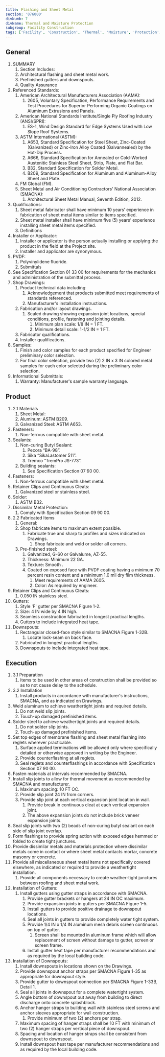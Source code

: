```yaml
---
title: Flashing and Sheet Metal
section: '076000'
divNumb: 7
divName: Thermal and Moisture Protection
subgroup: Facility Construction
tags: ['Facility', 'Construction', 'Thermal', 'Moisture', 'Protection', 'Flashing', 'Sheet', 'Metal']
---
```


## General

1. SUMMARY
   1. Section Includes:
	1. Architectural flashing and sheet metal work.
	2. Prefinished gutters and downspouts.
	3. Quality Assurance
2. Referenced Standards:
	1. American Architectural Manufacturers Association (AAMA):
		1. 2605, Voluntary Specification, Performance Requirements and Test Procedures for Superior Performing Organic Coatings on Aluminum Extrusions and Panels.
	2. American National Standards Institute/Single Ply Roofing Industry (ANSI/SPRI):
		1. ES-1, Wind Design Standard for Edge Systems Used with Low Slope Roof Systems.
	3. ASTM International (ASTM):
		1. A653, Standard Specification for Steel Sheet, Zinc-Coated (Galvanized) or Zinc-Iron Alloy Coated (Galvannealed) by the Hot-Dip Process.
		2. A666, Standard Specification for Annealed or Cold-Worked Austenitic Stainless Steel Sheet, Strip, Plate, and Flat Bar.
		3. B32, Standard Specification for Solder Metal.
		4. B209, Standard Specification for Aluminum and Aluminum-Alloy Sheet and Plate.
	4. FM Global (FM).
	5. Sheet Metal and Air Conditioning Contractors' National Association (SMACNA):
		1. Architectural Sheet Metal Manual, Seventh Edition, 2012.
3. Qualifications:
	1. Sheet metal fabricator shall have minimum 10 years’ experience in fabrication of sheet metal items similar to items specified.
	2. Sheet metal installer shall have minimum five (5) years’ experience installing sheet metal items specified.
	3. Definitions
4. Installer or Applicator:
	1. Installer or applicator is the person actually installing or applying the product in the field at the Project site.
	2. Installer and applicator are synonymous.
5. PVDF:
      1. Polyvinylidene fluoride.
	1. Submittals
6. See Specification Section 01 33 00 for requirements for the mechanics and administration of the submittal process.
7. Shop Drawings:
	1. Product technical data including:
		1. Acknowledgement that products submitted meet requirements of standards referenced.
		2. Manufacturer's installation instructions.
	2. Fabrication and/or layout drawings.
		1. Scaled drawing showing expansion joint locations, special conditions, profile, fastening and jointing details.
			1. Minimum plan scale: 1/8 IN = 1 FT.
			2. Minimum detail scale: 1-1/2 IN = 1 FT.
	3. Fabricator qualifications.
	4. Installer qualifications.
8. Samples:
	1. Finish and color samples for each product specified for Engineer preliminary color selection.
	2. For final color selection, provide two (2) 2 IN x 3 IN colored metal samples for each color selected during the preliminary color selection.
9. Informational Submittals:
	1. Warranty: Manufacturer's sample warranty language.
## Product
1. 2.1 Materials
   1. Sheet Metal:
	1. Aluminum: ASTM B209.
	2. Galvanized Steel: ASTM A653.
2. Fasteners:
      1. Non-ferrous compatible with sheet metal.
3. Sealants:
	1. Non-curing Butyl Sealant:
		1. Pecora “BA-98”.
		2. Sika “SikaLastomer 511”.
		3. Tremco “TremPro JS-773”.
	2. Building sealants:
		1. See Specification Section 07 90 00.
4. Fasteners:
      1. Non-ferrous compatible with sheet metal.
5. Retainer Clips and Continuous Cleats:
      1. Galvanized steel or stainless steel.
6. Solder:
      1. ASTM B32.
7. Dissimilar Metal Protection:
      1. Comply with Specification Section 09 90 00.
1. 2.2 Fabricated Items
	 1. General:
	1. Shop fabricate items to maximum extent possible.
		1. Fabricate true and sharp to profiles and sizes indicated on Drawings.
			1. Shop fabricate and weld or solder all corners.
	2. Pre-finished steel:
		1. Galvanized, G-60 or Galvalume, AZ-55.
		2. Thickness: Minimum 22 GA.
		3. Texture: Smooth .
		4. Coated on exposed face with PVDF coating having a minimum 70 percent resin content and a minimum 1.0 mil dry film thickness.
			1. Meet requirements of AAMA 2605.
			2. Color: As required by engineer.
2. Retainer Clips and Continuous Cleats:
	1. 0.050 IN stainless steel.
3. Gutters:
	1. Style 'F' gutter per SMACNA Figure 1-2.
	2. Size: 4 IN wide by 4 IN high.
	3. Seamless construction fabricated in longest practical lengths.
	4. Gutters to include integrated heat tape.
4. Downspouts:
	1. Rectangular closed-face style similar to SMACNA Figure 1-32B.
		1. Locate lock-seam on back face.
	2. Fabricated in longest practical lengths.
	3. Downspouts to include integrated heat tape.


## Execution

1. 3.1 Preparation
   1. Items to be used in other areas of construction shall be provided so as to not cause delay to the schedule.
1. 3.2 Installation
   1. Install products in accordance with manufacturer's instructions, SMACNA, and as indicated on Drawings.
2. Weld aluminum to achieve weathertight joints and required details.
	1. Do not weld slip joints.
	2. Touch-up damaged prefinished items.
3. Solder steel to achieve weathertight joints and required details.
	1. Do not solder slip joints.
	2. Touch-up damaged prefinished items.
4. Set top edges of membrane flashing and sheet metal flashing into reglets wherever practicable.
	1. Surface applied terminations will be allowed only where specifically detailed or otherwise approved in writing by the Engineer.
	2. Provide counterflashing at all reglets.
	3. Seal reglets and counterflashings in accordance with Specification Section 07 90 00.
5. Fasten materials at intervals recommended by SMACNA.
6. Install slip joints to allow for thermal movement as recommended by SMACNA and manufacturer.
	1. Maximum spacing: 10 FT OC.
	2. Provide slip joint 24 IN from corners.
	3. Provide slip joint at each vertical expansion joint location in wall.
		1. Provide break in continuous cleat at each vertical expansion joint.
		2. The above expansion joints do not include brick veneer expansion joints.
7. Seal slip joints with two (2) beads of non-curing butyl sealant on each side of slip joint overlap.
8. Form flashings to provide spring action with exposed edges hemmed or folded to create tight junctures.
9. Provide dissimilar metals and materials protection where dissimilar metals come in contact or where sheet metal contacts mortar, concrete masonry or concrete.
10. Provide all miscellaneous sheet metal items not specifically covered elsewhere, as indicated or required to provide a weathertight installation.
	1. Provide all components necessary to create weather-tight junctures between roofing and sheet metal work.
11. Installation of Gutters:
	1. Install gutters using gutter straps in accordance with SMACNA.
		1. Provide gutter brackets or hangers at 24 IN OC maximum.
		2. Provide expansion joints in gutters per SMACNA Figure 1-5.
		3. Install gutters to provide positive drainage to downspout locations.
		4. Seal all joints in gutters to provide completely water tight system.
		5. Provide 1/4 IN x 1/4 IN aluminum mesh debris screen continuous on top of gutter.
			1. Screen shall be mounted in aluminum frame which will allow replacement of screen without damage to gutter, screen or screen frame.
		6. Install gutter heat tape per manufacturer recommendations and as required by the local building code.
12. Installation of Downspouts:
	1. Install downspouts in locations shown on the Drawings.
	2. Provide downspout anchor straps per SMACNA Figure 1-35 as appropriate for downspout style.
	3. Provide gutter to downspout connection per SMACNA Figure 1-33B, Detail 1.
	4. Seal all joints in downspout for a complete watertight system.
	5. Angle bottom of downspout out away from building to direct discharge onto concrete splashblock.
	6. Anchor hanger straps to building wall with stainless steel screws and anchor sleeves appropriate for wall construction.
		1. Provide minimum of two (2) anchors per strap.
	7. Maximum spacing of hanger straps shall be 10 FT with minimum of two (2) hanger straps per vertical piece of downspout.
	8. Spacing and location of hanger straps shall be consistent from downspout to downspout.
	9. Install downspout heat tape per manufacturer recommendations and as required by the local building code.

